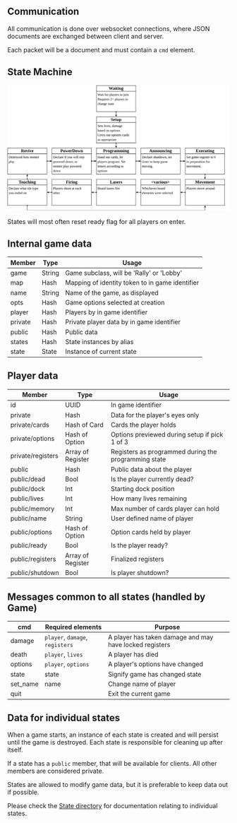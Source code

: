 ## Communication
All communication is done over websocket connections, where JSON documents are exchanged between client and server.

Each packet will be a document and must contain a `cmd` element.  

## State Machine
![States](../images/states.svg)

States will most often reset ready flag for all players on enter.

## Internal game data

|Member |Type  |Usage                                           |
|-------|------|------------------------------------------------|
|game   |String|Game subclass, will be 'Rally' or 'Lobby'       |
|map    |Hash  |Mapping of identity token to in game identifier |
|name   |String|Name of the game, as displayed                  |
|opts   |Hash  |Game options selected at creation               |
|player |Hash  |Players by in game identifier                   |
|private|Hash  |Private player data by in game identifier       |
|public |Hash  |Public data                                     |
|states |Hash  |State instances by alias                        |
|state  |State |Instance of current state                       |

## Player data

|Member           |Type             |Usage                                               |
|-----------------|-----------------|----------------------------------------------------|
|id               |UUID             |In game identifier                                  |
|private          |Hash             |Data for the player's eyes only                     |
|private/cards    |Hash of Card     |Cards the player holds                              |
|private/options  |Hash of Option   |Options previewed during setup if pick 1 of 3       |
|private/registers|Array of Register|Registers as programmed during the programming state|
|public           |Hash             |Public data about the player                        |
|public/dead      |Bool             |Is the player currently dead?                       |
|public/dock      |Int              |Starting dock position                              |
|public/lives     |Int              |How many lives remaining                            |
|public/memory    |Int              |Max number of cards player can hold                 |
|public/name      |String           |User defined name of player                         |
|public/options   |Hash of Option   |Option cards held by player                         |
|public/ready     |Bool             |Is the player ready?                                |
|public/registers |Array of Register|Finalized registers                                 |
|public/shutdown  |Bool             |Is player shutdown?                                 |

## Messages common to all states (handled by Game)

|cmd     |Required elements  |Purpose                        |
|--------|-------------------|-------------------------------|
|damage  |`player`, `damage`, `registers`|A player has taken damage and may have locked registers|
|death   |`player`, `lives`  |A player has died              |
|options |`player`, `options`|A player's options have changed|
|state   |state              |Signify game has changed state |
|set_name|name               |Change name of player          |
|quit    |                   |Exit the current game          |

## Data for individual states

When a game starts, an instance of each state is created and will persist until the game is destroyed.  Each state is responsible for cleaning up after itself.

If a state has a `public` member, that will be available for clients.  All other members are considered private.

States are allowed to modify game data, but it is preferable to keep data out if possible.

Please check the [State directory](State) for documentation relating to individual states.
